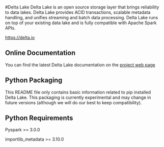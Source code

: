 #Delta Lake
Delta Lake is an open source storage layer that brings reliability to data lakes. Delta Lake provides ACID transactions, scalable metadata handling, and unifies streaming and batch data processing. Delta Lake runs on top of your existing data lake and is fully compatible with Apache Spark APIs.

<https://delta.io>

## Online Documentation

You can find the latest Delta Lake documentation on the [project web page](https://docs.delta.io/latest/delta-intro.html)

## Python Packaging

This README file only contains basic information related to pip installed Delta Lake.
This packaging is currently experimental and may change in future versions (although we will do our best to keep compatibility).

## Python Requirements

Pyspark >= 3.0.0

importlib_metadata >= 3.10.0
